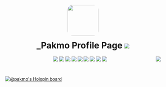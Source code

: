 <p align="center">
<img src="https://minepic.org/avatar/_Pakmo" style="border-radius: 16px; padding-bottom: 0px" width="100" height="100" >
</p>

<h1 align="center" style="padding-top:0px; margin-top: 0px; ">_Pakmo Profile Page <img src="https://komarev.com/ghpvc/?username=Pakmo&color=ff69b4"></h1>
<img align="right" src="https://github-readme-stats.vercel.app/api?username=Pakmo&count_private=true&bg_color=30,e96443,904e95&title_color=fff&text_color=fff"> 
<p align="center">
<a href="https://www.java.com/" style="text-decoration: none;">
<img src="https://img.shields.io/badge/Java-ED8B00?style=for-the-badge&logo=java&logoColor=white" />
</a>

<a href="https://www.php.net/" style="text-decoration: none;">
<img src="https://img.shields.io/badge/PHP-777BB4?style=for-the-badge&logo=php&logoColor=white" />
</a>

<a href="https://www.javascript.com/" style="text-decoration: none;">
<img src="https://img.shields.io/badge/javascript-b8920d?style=for-the-badge&logo=javascript&logoColor=white" />
</a>

<a href="https://www.w3schools.com/css/" style="text-decoration: none;">
<img src="https://img.shields.io/badge/CSS-0f99d9?style=for-the-badge&logo=css3&logoColor=white" />
</a>

<a href="https://www.html.it/" style="text-decoration: none;">
<img src="https://img.shields.io/badge/HTML-d94c0f?style=for-the-badge&logo=html5&logoColor=white" /> 
</a>

<a href="https://www.mysql.com" style="text-decoration: none;">
<img src="https://img.shields.io/badge/MySQL-599ede?style=for-the-badge&logo=mysql&logoColor=white" />
</a>

<a href="https://www.mongodb.com/" style="text-decoration: none;">
<img src="https://img.shields.io/badge/MongoDB-4EA94B?style=for-the-badge&logo=mongodb&logoColor=white" />
</a>

<a href="https://redis.io/" style="text-decoration: none;">
<img src="https://img.shields.io/badge/redis-%23DD0031.svg?&style=for-the-badge&logo=redis&logoColor=white"/>
</a>

<a href="https://www.jenkins.io/" style="text-decoration: none;">
<img src="https://img.shields.io/badge/Jenkins-D24939?style=for-the-badge&logo=Jenkins&logoColor=white"/>
</a>
</p>
<br>

[![@pakmo's Holopin board](https://holopin.me/pakmo)](https://holopin.io/@pakmo)

